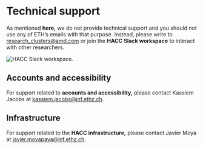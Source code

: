 # Technical support

As mentioned **here,** we do not provide technical support and you should not use any of ETH’s emails with that purpose. Instead, please write to research_clusters@amd.com or join the **HACC Slack workspace** to interact with other researchers. 

![HACC Slack workspace.](./slack.png "HACC Slack workspace.")

## Accounts and accessibility
For support related to **accounts and accessibility,** please contact Kassiem Jacobs at kassiem.jacobs@inf.ethz.ch. 

## Infrastructure
For support related to the **HACC infrastructure,** please contact Javier Moya at javier.moyapaya@inf.ethz.ch.
